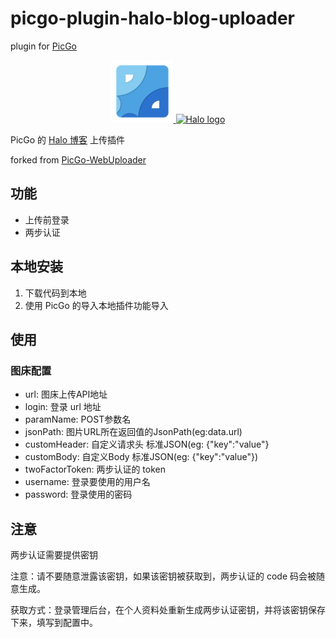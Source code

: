 # picgo-plugin-halo-blog-uploader

plugin for [PicGo](https://github.com/Molunerfinn/PicGo)

<p align="center">
      <a href="https://picgo.github.io/PicGo-Core-Doc/" target="_blank" rel="noopener noreferrer">
            <img width="100" src="https://raw.githubusercontent.com/Molunerfinn/test/master/picgo/New%20LOGO-150.png" alt="PicGo Logo">
      </a>
      <a href="https://halo.run" target="_blank" rel="noopener noreferrer">
            <img width="90" src="https://halo.run/logo" alt="Halo logo">
      </a>
</p>

PicGo 的 [Halo 博客](https://github.com/halo-dev/halo) 上传插件

forked from [PicGo-WebUploader](https://github.com/yuki-xin/picgo-plugin-web-uploader)

## 功能
- 上传前登录
- 两步认证

## 本地安装
1. 下载代码到本地
2. 使用 PicGo 的导入本地插件功能导入

## 使用

### 图床配置

- url: 图床上传API地址
- login: 登录 url 地址
- paramName: POST参数名
- jsonPath: 图片URL所在返回值的JsonPath(eg:data.url)
- customHeader: 自定义请求头 标准JSON(eg: {"key":"value"}
- customBody: 自定义Body 标准JSON(eg: {"key":"value"})
- twoFactorToken: 两步认证的 token
- username: 登录要使用的用户名
- password: 登录使用的密码

## 注意
两步认证需要提供密钥

注意：请不要随意泄露该密钥，如果该密钥被获取到，两步认证的 code 码会被随意生成。

获取方式：登录管理后台，在个人资料处重新生成两步认证密钥，并将该密钥保存下来，填写到配置中。